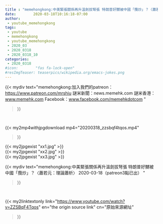 ```yaml
---
title : "memehongkong:中美緊張關係再升溫劍拔弩張 特朗普好嬲被中國「攬炒」？〈蕭若元：理論蕭析〉 2020-03-18（patreon3點已出） "
date:        2020-03-18T10:16:18-07:00
author:
 - youtube_memehongkong
tags:
 - youtube
 - memehongkong
 - youtube_memehongkong
 - 2020_03
 - 2020_0318
 - 2020_0318_10
categories:
 - 2020_0318
#icon:        "fas fa-lock-open"
#resImgTeaser: teaserpics/wikipedia.org/emacs-jokes.png
---
```


{{< mydiv text="memehongkong:加入我們的patreon：https://www.patreon.com/mrshiu 謎米新聞：news.memehk.com 謎米香港： www.memehk.com Facebook：www.facebook.com/memehkdotcom "
>}}
<br>


{{< my2mp4withjpgdownload mp4="20200318_zzsbqf4tqos.mp4"
>}}

{{< my2jpgexist "xx1.jpg" >}}<br>
{{< my2jpgexist "xx2.jpg" >}}<br>
{{< my2jpgexist "xx3.jpg" >}}<br>



{{< mydiv text="memehongkong:中美緊張關係再升溫劍拔弩張 特朗普好嬲被中國「攬炒」？〈蕭若元：理論蕭析〉 2020-03-18（patreon3點已出） "
>}}
<br>

{{< my2linktextonly link="https://www.youtube.com/watch?v=ZZSBqF4Tqos"
en="the origin source link" cn="原始來源網址"
>}}


<br>


